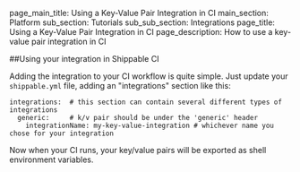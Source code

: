 page_main_title: Using a Key-Value Pair Integration in CI
main_section: Platform
sub_section: Tutorials
sub_sub_section: Integrations
page_title: Using a Key-Value Pair Integration in CI
page_description: How to use a key-value pair integration in CI


##Using your integration in Shippable CI

Adding the integration to your CI workflow is quite simple.  Just update your `shippable.yml` file, adding an "integrations" section like this:
```
integrations:  # this section can contain several different types of integrations
  generic:     # k/v pair should be under the 'generic' header
    integrationName: my-key-value-integration # whichever name you chose for your integration
```

Now when your CI runs, your key/value pairs will be exported as shell environment variables.
